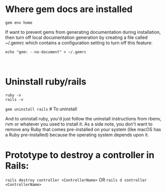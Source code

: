# Where gem docs are installed

`gem env home`

If want to prevent gems from generating documentation during installation, then turn off local documentation generation by creating a file called ~/.gemrc which contains a configuration setting to turn off this feature:

`echo "gem: --no-document" > ~/.gemrc`

<br/>

# Uninstall ruby/rails


```
ruby -v
rails -v
```

`gem uninstall rails` # To uninstall

And to uninstall ruby, you'd just follow the uninstall instructions from rbenv, rvm or whatever you used to install it.
As a side note, you don't want to remove any Ruby that comes pre-installed on your system (like macOS has a Ruby pre-installed) because the operating system depends upon it.


# Prototype to destroy a controller in Rails:
`rails destroy controller <ControllerName>`
OR
`rails d controller <ControllerName>`
